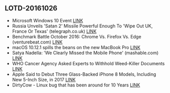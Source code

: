 ## LOTD-20161026

- Microsoft Windows 10 Event [LINK](http://news.microsoft.com/microsoft-event-2016/)
-  Russia Unveils 'Satan 2' Missile Powerful Enough To 'Wipe Out UK, France Or Texas'  (telegraph.co.uk)  [LINK](https://news.slashdot.org/story/16/10/26/0136206/russia-unveils-satan-2-missile-powerful-enough-to-wipe-out-uk-france-or-texas)
-  Benchmark Battle October 2016: Chrome Vs. Firefox Vs. Edge  (venturebeat.com)  [LINK](https://news.slashdot.org/story/16/10/25/2050229/benchmark-battle-october-2016-chrome-vs-firefox-vs-edge)
- macOS 10.12.1 spills the beans on the new MacBook Pro [LINK](http://arstechnica.com/apple/2016/10/macos-10-12-1-spills-the-beans-on-the-new-macbook-pro/)
-  Satya Nadella: 'We Clearly Missed the Mobile Phone'  (mashable.com)  [LINK](https://hardware.slashdot.org/story/16/10/25/1046213/satya-nadella-we-clearly-missed-the-mobile-phone)
-  WHO Cancer Agency Asked Experts to Withhold Weed-Killer Documents [LINK](https://www.scientificamerican.com/article/who-cancer-agency-asked-experts-to-withhold-weed-killer-documents/)
- Apple Said to Debut Three Glass-Backed iPhone 8 Models, Including New 5-Inch Size, in 2017 [LINK](http://www.macrumors.com/2016/10/26/apple-iphone-8-three-glass-backed-models/)
- DirtyCow - Linux bug that has been around for 10 Years [LINK](https://www.youtube.com/watch?v=1scGZDYsMAU)